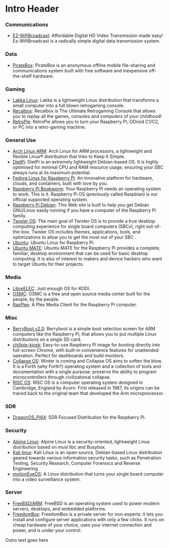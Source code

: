 <!-- ======================================== template-index.md Start ======================================== -->


<!-- ------------------------------ Intro Start ------------------------------ -->

# Intro Header

<!-- ------------------------------ Intro End ------------------------------ -->


<!-- ------------------------------ Overview Start ------------------------------ -->


<!-- ------------------------------ Overview End ------------------------------ -->


<!-- ------------------------------ Operating Systems Start ------------------------------ -->

<!-- ++++++++++++++++++++ Communications Start ++++++++++++++++++++ -->

### Communications

- [EZ-WifiBroadcast](https://github.com/rodizio1/EZ-WifiBroadcast): Affordable Digital HD Video Transmission made easy! Ez-WifiBroadcast is a radically simple digital data transmission system.

<!-- ++++++++++++++++++++ Communications End ++++++++++++++++++++ -->

<!-- ++++++++++++++++++++ Data Start ++++++++++++++++++++ -->

### Data

- [PirateBox](https://piratebox.cc/doku.php?id=raspberry_pi:diy): PirateBox is an anonymous offline mobile file-sharing and communications system built with free software and inexpensive off-the-shelf hardware.

<!-- ++++++++++++++++++++ Data End ++++++++++++++++++++ -->

<!-- ++++++++++++++++++++ Gaming Start ++++++++++++++++++++ -->

### Gaming

- [Lakka Linux](https://lakka.tv/): Lakka is a lightweight Linux distribution that transforms a small computer into a full blown retrogaming console.
- [Recalbox](https://www.recalbox.com/download/stable/rpi/rpi4_64/):  Recalbox is The Ultimate Retrogaming Console that allows you to replay all the games, consoles and computers of your childhood!
- [RetroPie](https://retropie.org.uk/):  RetroPie allows you to turn your Raspberry Pi, ODroid C1/C2, or PC into a retro-gaming machine.

<!-- ++++++++++++++++++++ Gaming End ++++++++++++++++++++ -->

<!-- ++++++++++++++++++++ General Use Start ++++++++++++++++++++ -->

### General Use

- [Arch Linux ARM](https://archlinuxarm.org/): Arch Linux for ARM processors, a lightweight and flexible Linux® distribution that tries to Keep It Simple.
- [DietPi](https://github.com/Fourdee/DietPi): DietPi is an extremely lightweight Debian-based OS. It is highly optimised for minimal CPU and RAM resource usage, ensuring your SBC always runs at its maximum potential.
- [Fedora Linux for Raspberry Pi](https://fedoraproject.org/wiki/Architectures/ARM/Raspberry_Pi): An innovative platform for hardware, clouds, and containers, built with love by you.
- [Raspberry Pi Bookworm](https://www.raspberrypi.com/software/): Your Raspberry Pi needs an operating system to work. This is it. Raspberry Pi OS (previously called Raspbian) is our official supported operating system.
- [Raspberry Pi Debian](https://raspi.debian.net/): This Web site is built to help you get Debian GNU/Linux easily running if you have a computer of the Raspberry Pi family.
- [Twister OS](https://twisteros.com/about.html): The main goal of Twister OS is to provide a true desktop computing experience for single board computers (SBCs), right out-of-the-box. Twister OS includes themes, applications, tools, and optimizations to allow you to get the most out of your SBC .
- [Ubuntu](https://ubuntu.com/download/raspberry-pi): Ubuntu Linux for Raspberry Pi.
- [Ubuntu MATE](https://ubuntu-mate.org/raspberry-pi/): Ubuntu MATE for the Raspberry Pi provides a complete, familiar, desktop environment that can be used for basic desktop computing. It is also of interest to makers and device hackers who want to target Ubuntu for their projects.

<!-- ++++++++++++++++++++ General Use End ++++++++++++++++++++ -->

<!-- ++++++++++++++++++++ Media Start ++++++++++++++++++++ -->

### Media

- [LibreELEC](https://libreelec.tv/): Just enough OS for KODI.
- [OSMC](https://osmc.tv/): OSMC is a free and open source media center built for the people, by the people.
- [RasPlex](http://www.rasplex.com/): A Plex Media Client for the Raspberry Pi computer.

<!-- ++++++++++++++++++++ Media End ++++++++++++++++++++ -->

<!-- ++++++++++++++++++++ Misc Start ++++++++++++++++++++ -->

### Misc

- [BerryBoot v2.0](https://www.berryterminal.com/doku.php/berryboot): Berryboot is a simple boot selection screen for ARM computers like the Raspberry Pi, that allows you to put multiple Linux distributions on a single SD card.
- [chilipie-kiosk](https://github.com/jareware/chilipie-kiosk): Easy-to-use Raspberry Pi image for booting directly into full-screen Chrome, with built-in convenience features for unattended operation. Perfect for dashboards and build monitors.
- [Collapse OS](http://collapseos.org/): Winter is coming and Collapse OS aims to soften the blow. It is a Forth (why Forth?) operating system and a collection of tools and documentation with a single purpose: preserve the ability to program microcontrollers through civilizational collapse.
- [RISC OS](https://www.riscosopen.org/content/): RISC OS is a computer operating system designed in Cambridge, England by Acorn. First released in 1987, its origins can be traced back to the original team that developed the Arm microprocessor.

<!-- ++++++++++++++++++++ Misc End ++++++++++++++++++++ -->

<!-- ++++++++++++++++++++ SDR Start ++++++++++++++++++++ -->

### SDR

- [DragonOS_Pi64](https://sourceforge.net/projects/dragonos-pi64/): SDR Focused Distribution for the Raspberry Pi.

<!-- ++++++++++++++++++++ SDR End ++++++++++++++++++++ -->

<!-- ++++++++++++++++++++ Security Start ++++++++++++++++++++ -->

### Security

- [Alpine Linux](https://wiki.alpinelinux.org/wiki/Raspberry_Pi): Alpine Linux is a security-oriented, lightweight Linux distribution based on musl libc and Busybox.
- [Kali linux](https://www.kali.org): Kali Linux is an open-source, Debian-based Linux distribution geared towards various information security tasks, such as Penetration Testing, Security Research, Computer Forensics and Reverse Engineering.
- [motionEyeOS](https://github.com/motioneye-project/motioneyeos): A Linux distribution that turns your single board computer into a video surveillance system.

<!-- ++++++++++++++++++++ Security End ++++++++++++++++++++ -->

<!-- ++++++++++++++++++++ Server Start ++++++++++++++++++++ -->

### Server

- [FreeBSD/ARM](https://wiki.freebsd.org/arm/Raspberry%20Pi): FreeBSD is an operating system used to power modern servers, desktops, and embedded platforms.
- [FreedomBox](https://www.freedombox.org/): FreedomBox is a private server for non-experts: it lets you install and configure server applications with only a few clicks. It runs on cheap hardware of your choice, uses your internet connection and power, and is under your control.

<!-- ++++++++++++++++++++ Server End ++++++++++++++++++++ -->

<!-- ------------------------------ Operating Systems End ------------------------------ -->





<!-- ------------------------------ Outro Start ------------------------------ -->

Outro text goes here

<!-- ------------------------------ Outro End ------------------------------ -->


<!-- ======================================== template-index.md Start ======================================== -->

